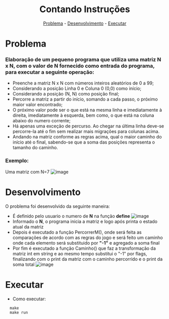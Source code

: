 <h1 align="center">Contando Instruções</h1>

<p align="center">
  <a href="#problema">Problema</a> -
  <a href="#desenvolvimento">Desenvolvimento</a> -
  <a href="#executar">Executar</a>
</p>
 

# Problema
### Elaboração de um pequeno programa que utiliza uma matriz N x N, com o valor de N fornecido como entrada do programa, para executar a seguinte operação:
+ Preenche a matriz N x N com números inteiros aleatórios de 0 a 99;
+ Considerando a posição Linha 0 e Coluna 0 (0,0) como início;
+ Considerando a posição (N, N) como posição final;
+ Percorre a matriz a partir do início, somando a cada passo, o próximo maior valor encontrado;
+ O próximo valor pode ser o que está na mesma linha e imediatamente à direita, imediatamente à esquerda, bem como, o que está na coluna abaixo do numero corrente;
+ Há apenas uma exceção de percurso. Ao chegar na última linha deve-se percorre-la até o fim sem realizar mais migrações para colunas acima. 
+ Andando na matriz conforme as regras acima, qual o maior caminho do início até o final, sabendo-se que a soma das posições representa o tamanho do caminho.
### Exemplo:
Uma matriz com N=7
![image](https://user-images.githubusercontent.com/55333375/162018606-f6fa17f2-0ad1-4c70-9160-2a11e45c9526.png)

# Desenvolvimento
O problema foi desenvolvido da seguinte maneira:

* É definido pelo usuario o numero de **N** na função **define**
![image](https://user-images.githubusercontent.com/55333375/162021906-b4d24be0-d70f-4c20-8564-914ad161f200.png)
* Informado o **N**, o programa inicia a matriz e logo após printa o estado atual da matriz
* Depois é executado a função PercorrerM(), onde será feita as comparações de acordo com as regras do jogo e será feito um caminho onde cada elemento será substituido por **"-1"** e agregado a soma final
* Por fim é executado a função Caminho() que faz a transformação da matriz int em string e ao mesmo tempo substitui o "-1" por flags, finalizando com o print da matriz com o caminho percorrido e o print da soma total
![image](https://user-images.githubusercontent.com/55333375/162023889-6dd36501-317e-4b74-87aa-310f37c90185.png)


# Executar
* Como executar:

```
  make
  make run
```
